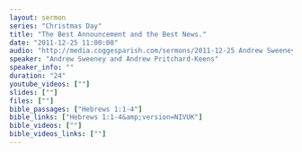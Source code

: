 ```yaml
---
layout: sermon
series: "Christmas Day"
title: "The Best Announcement and the Best News."
date: "2011-12-25 11:00:00"
audio: "http://media.coggesparish.com/sermons/2011-12-25 Andrew Sweeney and Andrew Pritchard-Keens.mp3"
speaker: "Andrew Sweeney and Andrew Pritchard-Keens"
speaker_info: ""
duration: "24"
youtube_videos: [""]
slides: [""]
files: [""]
bible_passages: ["Hebrews 1:1-4"]
bible_links: ["Hebrews 1:1-4&amp;version=NIVUK"]
bible_videos: [""]
bible_videos_links: [""]
---
```

